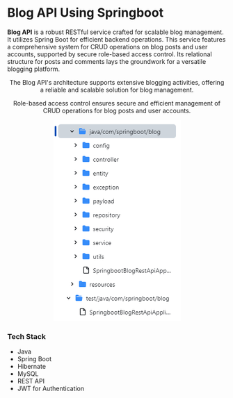 # Blog API Using Springboot

**Blog API** is a robust RESTful service crafted for scalable blog management. It utilizes Spring Boot for efficient backend operations. This service features a comprehensive system for CRUD operations on blog posts and user accounts, supported by secure role-based access control. Its relational structure for posts and comments lays the groundwork for a versatile blogging platform.

<p align="center">
  The Blog API's architecture supports extensive blogging activities, offering a reliable and scalable solution for blog management.
</p>

<p align="center">
  Role-based access control ensures secure and efficient management of CRUD operations for blog posts and user accounts.
</p>

<p align="center">
  <img src="/ss1.png" alt="Application screenshot" />
</p>

### Tech Stack
- Java
- Spring Boot
- Hibernate
- MySQL
- REST API
- JWT for Authentication
